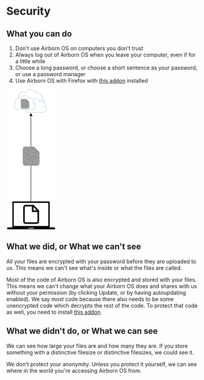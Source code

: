 # Security

## What you can do

1. Don't use Airborn OS on computers you don't trust
2. Always log out of Airborn OS when you leave your computer, even if for a
   little while
3. Choose a long password, or choose a short sentence as your password,
   or use a password manager
4. Use Airborn OS with Firefox with [this addon][] installed


![Client-Side Encryption](images/client-side-encryption.png)

## What we did, or What we can't see

All your files are encrypted with your password before they are uploaded
to us. This means we can't see what's inside or what the files are
called.

Most of the code of Airborn OS is also encrypted and stored with your
files. This means we can't change what your Airborn OS does and shares with
us without your permission (by clicking Update, or by having autoupdating enabled). We say most code
because there also needs to be some unencrypted code which decrypts the
rest of the code. To protect that code as well, you need to install
[this addon][].


## What we didn't do, or What we can see

We can see how large your files are and how many they are. If you store
something with a distinctive filesize or distinctive filesizes, we could
see it.

We don't protect your anonymity. Unless you protect it yourself, we can
see where in the world you're accessing Airborn OS from.


[this addon]: https://addons.mozilla.org/firefox/addon/hcs-checker/